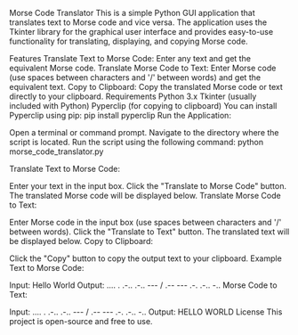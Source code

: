 Morse Code Translator
This is a simple Python GUI application that translates text to Morse code and vice versa. The application uses the Tkinter library for the graphical user interface and provides easy-to-use functionality for translating, displaying, and copying Morse code.

Features
Translate Text to Morse Code: Enter any text and get the equivalent Morse code.
Translate Morse Code to Text: Enter Morse code (use spaces between characters and '/' between words) and get the equivalent text.
Copy to Clipboard: Copy the translated Morse code or text directly to your clipboard.
Requirements
Python 3.x
Tkinter (usually included with Python)
Pyperclip (for copying to clipboard)
You can install Pyperclip using pip:
pip install pyperclip
Run the Application:

Open a terminal or command prompt.
Navigate to the directory where the script is located.
Run the script using the following command:
python morse_code_translator.py

Translate Text to Morse Code:

Enter your text in the input box.
Click the "Translate to Morse Code" button.
The translated Morse code will be displayed below.
Translate Morse Code to Text:

Enter Morse code in the input box (use spaces between characters and '/' between words).
Click the "Translate to Text" button.
The translated text will be displayed below.
Copy to Clipboard:

Click the "Copy" button to copy the output text to your clipboard.
Example
Text to Morse Code:

Input: Hello World
Output: .... . .-.. .-.. --- / .-- --- .-. .-.. -..
Morse Code to Text:

Input: .... . .-.. .-.. --- / .-- --- .-. .-.. -..
Output: HELLO WORLD
License
This project is open-source and free to use.
